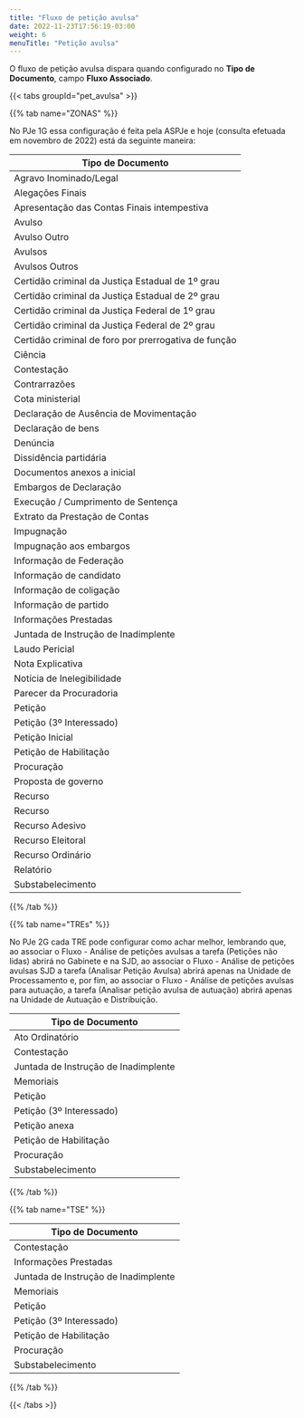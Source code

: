 ```yaml
---
title: "Fluxo de petição avulsa"
date: 2022-11-23T17:56:19-03:00
weight: 6
menuTitle: "Petição avulsa"
---
```


O fluxo de petição avulsa dispara quando configurado no **Tipo de Documento**, campo **Fluxo Associado**.

{{< tabs groupId="pet_avulsa" >}}

{{% tab name="ZONAS" %}}

No PJe 1G essa configuração é feita pela ASPJe e hoje (consulta efetuada em novembro de 2022) está da seguinte maneira:

|Tipo de Documento|
|--------------------------|
|Agravo Inominado/Legal|
|Alegações Finais|
|Apresentação das Contas Finais intempestiva|
|Avulso|
|Avulso Outro|
|Avulsos|
|Avulsos Outros|
|Certidão criminal da Justiça Estadual de 1º grau|
|Certidão criminal da Justiça Estadual de 2º grau|
|Certidão criminal da Justiça Federal de 1º grau|
|Certidão criminal da Justiça Federal de 2º grau|
|Certidão criminal de foro por prerrogativa de função|
|Ciência|
|Contestação|
|Contrarrazões|
|Cota ministerial|
|Declaração de Ausência de Movimentação|
|Declaração de bens|
|Denúncia|
|Dissidência partidária|
|Documentos anexos a inicial|
|Embargos de Declaração|
|Execução / Cumprimento de Sentença|
|Extrato da Prestação de Contas|
|Impugnação|
|Impugnação aos embargos|
|Informação de Federação|
|Informação de candidato|
|Informação de coligação|
|Informação de partido|
|Informações Prestadas|
|Juntada de Instrução de Inadimplente|
|Laudo Pericial|
|Nota Explicativa|
|Notícia de Inelegibilidade|
|Parecer da Procuradoria|
|Petição|
|Petição (3º Interessado)|
|Petição Inicial|
|Petição de Habilitação|
|Procuração|
|Proposta de governo|
|Recurso|
|Recurso|
|Recurso Adesivo|
|Recurso Eleitoral|
|Recurso Ordinário|
|Relatório|
|Substabelecimento|


{{% /tab %}}

{{% tab name="TREs" %}}

No PJe 2G cada TRE pode configurar como achar melhor, lembrando que, ao associar o Fluxo - Análise de petições avulsas a tarefa (Petições não lidas) abrirá no Gabinete e na SJD, ao associar o Fluxo - Análise de petições avulsas SJD a tarefa (Analisar Petição Avulsa) abrirá apenas na Unidade de Processamento e, por fim, ao associar o Fluxo - Análise de petições avulsas para autuação, a tarefa (Analisar petição avulsa de autuação) abrirá apenas na Unidade de Autuação e Distribuição.


|Tipo de Documento|
|--------------------------|
|Ato Ordinatório|
|Contestação|
|Juntada de Instrução de Inadimplente|
|Memoriais|
|Petição|
|Petição (3º Interessado)|
|Petição anexa|
|Petição de Habilitação|
|Procuração|
|Substabelecimento|

{{% /tab %}}

{{% tab name="TSE" %}}

|Tipo de Documento|
|--------------------------|
|Contestação|
|Informações Prestadas|
|Juntada de Instrução de Inadimplente|
|Memoriais|
|Petição|
|Petição (3º Interessado)|
|Petição de Habilitação|
|Procuração|
|Substabelecimento|


{{% /tab %}}

{{< /tabs >}}





